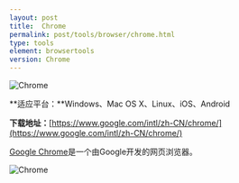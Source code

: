 ```yaml
---
layout: post
title:  Chrome
permalink: post/tools/browser/chrome.html
type: tools
element: browsertools
version: Chrome
---
```


![Chrome]({{site.baseurl}}/assets/img/chrome_logo.png)

**适应平台：**Windows、Mac OS X、Linux、iOS、Android

**下载地址：**[https://www.google.com/intl/zh-CN/chrome/](https://www.google.com/intl/zh-CN/chrome/)

[Google Chrome](http://zh.wikipedia.org/wiki/Google_Chrome)是一个由Google开发的网页浏览器。

![Chrome]({{site.baseurl}}/assets/img/chrome1.png)